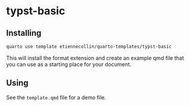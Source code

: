 # typst-basic

## Installing

```bash
quarto use template etiennecollin/quarto-templates/typst-basic
```

This will install the format extension and create an example qmd file
that you can use as a starting place for your document.

## Using

See the `template.qmd` file for a demo file.
